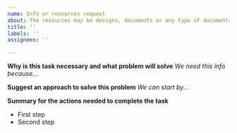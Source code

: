```yaml
---
name: Info or resources request
about: The resources may be designs, documents or any type of documentation
title: ''
labels: ''
assignees: ''

---
```


**Why is this task necessary and what problem will solve**
*We need this info because...*

**Suggest an approach to solve this problem**
*We can start by...*

**Summary for the actions needed to complete the task**
- First step
- Second step
